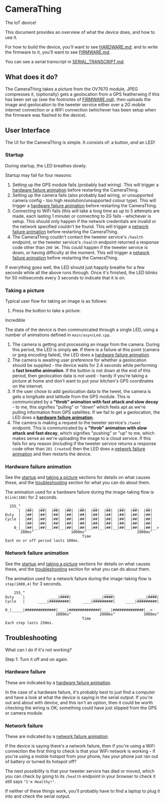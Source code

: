 # CameraThing

The IoT device!

This document provides an overview of what the device does, and how to use it.

For how to build the device, you'll want to see [HARDWARE.md](./HARDWARE.md); and to write the firmware to it, you'll want to see [FIRMWARE.md](./FIRMWARE.md).

You can see a serial transcript in [SERIAL_TRANSCRIPT.md](.SERIAL_TRANSCRIPT.md).



## What does it do?

The CameraThing takes a picture from the OV7670 module, JPEG compresses it, (optionally) gets a geolocation from a GPS featherwing if this has been set up (see the footnotes of [FIRMWARE.md](./FIRMWARE.md)), then uploads the image and geolocation to the tweeter service either over a 2G mobile internet connection or a WiFi connection (whichever has been setup when the firmware was flashed to the device).



## User Interface

The UI for the CameraThing is simple. It consists of: a button, *and* an LED!



### Startup

During startup, the LED breathes slowly.

Startup may fail for four reasons:

1. Setting up the GPS module fails (probably bad wiring). This will trigger a [hardware failure animation](#hardware-failure-animation) before restarting the CameraThing.
2. Setting up the camera fails (also probably bad wiring, or unsupported camera config - too high resolution/unsupported colour type). This will trigger a [hardware failure animation](#hardware-failure-animation) before restarting the CameraThing.
3. Connecting to WiFi fails (this will take a long time as up to 5 attempts are made, each lasting 1 minute) or connecting to 2G fails - whichever is setup. This should only happen if the network credentials are invalid or the network specified couldn't be found. This will trigger a [network failure animation](#network-failure-animation) before restarting the CameraThing.
4. The CameraThing couldn't contact the tweeter service's `/health` endpoint, or the tweeter service's `/health` endpoint returned a response code other than `200 OK`. This could happen if the tweeter service is down, or having difficulty at the moment. This will trigger a [network failure animation](#network-failure-animation) before restarting the CameraThing.

If everything goes well, the LED should just happily breathe for a few seconds while all the above runs through. Once it's finished, the LED blinks for 50 milliseconds every 3 seconds to indicate that it is on.



### Taking a picture

Typical user flow for taking an image is as follows:

1. Press the button to take a picture.

Incredible



The state of the device is then communicated through a single LED, using a number of animations defined in `main/asyncLed.cpp`.

1. The camera is getting and processing an image from the camera. During this period, the LED is simply **on**. If there is a failure at this point (camera or jpeg encoding failed), the LED does a [hardware failure animation](#hardware-failure-animation).
2. The camera is awaiting user preference for whether a geolocation should be supplied - the device waits for 2.4 seconds while performing a **fast breathe animation**. If the button is not down at the end of this period, then geolocation data is not used - handy if you're taking a picture at home and don't want to put your kitchen's GPS coordinates on the internet.
3. If the user chose to add geolocation data to the tweet, the camera is gets a longitude and latitude from the GPS module. This is communicated by a **"throb" animation with fast attack and slow decay** - to me, this signifies "pulling" or "down" which feels apt as we're pulling information from GPS satellites. If we fail to get a geolocation, the LED does a **[hardware failure animation](#hardware-failure-animation)**.
4. The camera is making a request to the tweeter service's `/tweet` endpoint. This is communicated by a **"throb" animation with slow attack and fast decay**, which signifies "pushing" or "up" to me, which makes sense as we're uploading the image to a cloud service. If this fails for any reason (including if the tweeter service returns a response code other than `201 Created`) then the LED does a [network failure animation](#network-failure-animation) and then restarts the device.



### Hardware failure animation

See the [startup](#startup) and [taking a picture](#taking-a-picture) sections for details on what causes these, and the [troubleshooting](#troubleshooting) section for what you can do about them.

The animation used for a hardware failure during the image-taking flow is `blink(100)` for 2 seconds.

```
  255_^   __    __    __    __    __    __    __    __    __    __ 
      |  |##|  |##|  |##|  |##|  |##|  |##|  |##|  |##|  |##|  |##|
Duty  |  |##|  |##|  |##|  |##|  |##|  |##|  |##|  |##|  |##|  |##|
Cycle |  |##|  |##|  |##|  |##|  |##|  |##|  |##|  |##|  |##|  |##|
      |  |##|  |##|  |##|  |##|  |##|  |##|  |##|  |##|  |##|  |##|
    0_|__|##|__|##|__|##|__|##|__|##|__|##|__|##|__|##|__|##|__|##|__>
       200ms^                 1000ms^                       2000ms^
                                   Time
Each on or off period lasts 100ms.
```



### Network failure animation

See the [startup](#startup) and [taking a picture](#taking-a-picture) sections for details on what causes these, and the [troubleshooting](#troubleshooting) section for what you can do about them.

The animation used for a network failure during the image-taking flow is `step(1000,4)` for 3 seconds.

```
    255_^                ____                ____                ____ 
Duty    |           ____|####|          ____|####|          ____|####|
Cycle   |      ____|#########|     ____|#########|     ____|#########|
      0_|_____|##############|____|##############|____|##############|__>
                       1000ms^             2000ms^             3000ms^
                                   Time
Each step lasts 250ms.
```



## Troubleshooting

What can I do if it's not working?

Step 1: Turn it off and on again.



### Hardware failure

These are indicated by a [hardware failure animation](#hardware-failure-animation).

In the case of a hardware failure, it's probably best to just find a computer and have a look at what the device is saying in the serial output. If you're out and about with device, and this isn't an option, then it could be worth checking the wiring is OK; something could have just slipped from the GPS or camera module.



### Network failure

These are indicated by a [network failure animation](#network-failure-animation).

If the device is saying there's a network failure, then if you're using a WiFi connection the first thing to check is that your WiFi network is working - if you're using a mobile hotspot from your phone, has your phone just ran out of battery or turned its hotspot off?

The next possibility is that your tweeter service has died or moved, which you can check by going to its `/health` endpoint in your browser to check it still says `"I'm Healthy!"`.

If neither of these things work, you'll probably have to find a laptop to plug it into and check the serial output.
